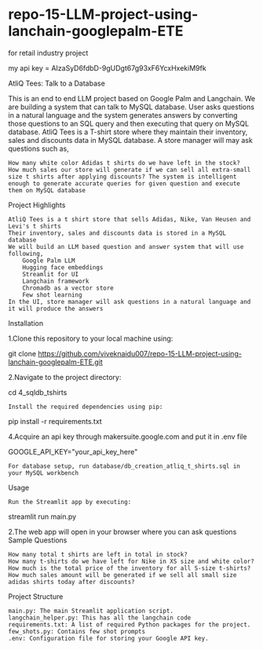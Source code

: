# repo-15-LLM-project-using-lanchain-googlepalm-ETE
for retail industry project

my api key = AIzaSyD6fdbD-9gUDgt67g93xF6YcxHxekiM9fk


AtliQ Tees: Talk to a Database

This is an end to end LLM project based on Google Palm and Langchain. We are building a system that can talk to MySQL database. User asks questions in a natural language and the system generates answers by converting those questions to an SQL query and then executing that query on MySQL database. AtliQ Tees is a T-shirt store where they maintain their inventory, sales and discounts data in MySQL database. A store manager will may ask questions such as,

    How many white color Adidas t shirts do we have left in the stock?
    How much sales our store will generate if we can sell all extra-small size t shirts after applying discounts? The system is intelligent enough to generate accurate queries for given question and execute them on MySQL database


Project Highlights

    AtliQ Tees is a t shirt store that sells Adidas, Nike, Van Heusen and Levi's t shirts
    Their inventory, sales and discounts data is stored in a MySQL database
    We will build an LLM based question and answer system that will use following,
        Google Palm LLM
        Hugging face embeddings
        Streamlit for UI
        Langchain framework
        Chromadb as a vector store
        Few shot learning
    In the UI, store manager will ask questions in a natural language and it will produce the answers

Installation

1.Clone this repository to your local machine using:

  git clone https://github.com/viveknaidu007/repo-15-LLM-project-using-lanchain-googlepalm-ETE.git

2.Navigate to the project directory:

  cd 4_sqldb_tshirts

    Install the required dependencies using pip:

  pip install -r requirements.txt

4.Acquire an api key through makersuite.google.com and put it in .env file

  GOOGLE_API_KEY="your_api_key_here"

    For database setup, run database/db_creation_atliq_t_shirts.sql in your MySQL workbench

Usage

    Run the Streamlit app by executing:

streamlit run main.py

2.The web app will open in your browser where you can ask questions
Sample Questions

    How many total t shirts are left in total in stock?
    How many t-shirts do we have left for Nike in XS size and white color?
    How much is the total price of the inventory for all S-size t-shirts?
    How much sales amount will be generated if we sell all small size adidas shirts today after discounts?

Project Structure

    main.py: The main Streamlit application script.
    langchain_helper.py: This has all the langchain code
    requirements.txt: A list of required Python packages for the project.
    few_shots.py: Contains few shot prompts
    .env: Configuration file for storing your Google API key.
